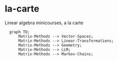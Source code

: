 # la-carte
Linear algebra minicourses, a la carte



```mermaid
  graph TD;
      Matrix-Methods --> Vector-Spaces;
      Matrix-Methods --> Linear-Transformations;
	  Matrix-Methods --> Geometry;
	  Matrix-Methods --> LLM;
	  Matrix-Methods --> Markov-Chains;
```
